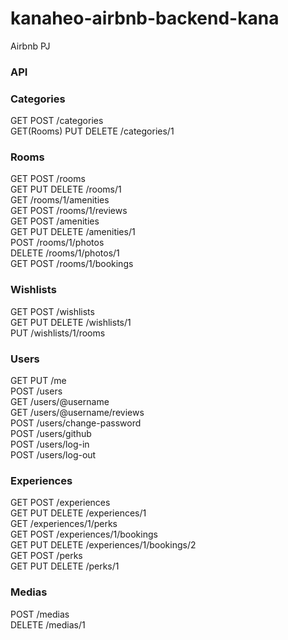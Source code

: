 # kanaheo-airbnb-backend-kana

Airbnb PJ

### API

### Categories

GET POST /categories  
GET(Rooms) PUT DELETE /categories/1

### Rooms

GET POST /rooms  
GET PUT DELETE /rooms/1  
GET /rooms/1/amenities  
GET POST /rooms/1/reviews  
GET POST /amenities  
GET PUT DELETE /amenities/1  
POST /rooms/1/photos  
DELETE /rooms/1/photos/1  
GET POST /rooms/1/bookings

### Wishlists

GET POST /wishlists  
GET PUT DELETE /wishlists/1  
PUT /wishlists/1/rooms

### Users

GET PUT /me  
POST /users  
GET /users/@username  
GET /users/@username/reviews  
POST /users/change-password  
POST /users/github  
POST /users/log-in  
POST /users/log-out

### Experiences

GET POST /experiences  
GET PUT DELETE /experiences/1  
GET /experiences/1/perks  
GET POST /experiences/1/bookings  
GET PUT DELETE /experiences/1/bookings/2  
GET POST /perks  
GET PUT DELETE /perks/1

### Medias

POST /medias  
DELETE /medias/1
